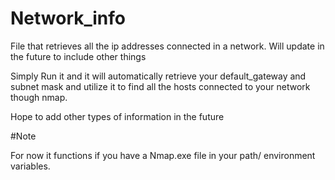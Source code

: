 # Network_info
File that retrieves all the ip addresses connected in a network. Will update in the future to include other things

Simply Run it and it will automatically retrieve your default_gateway and subnet mask and utilize it to find all the hosts connected to your network though 
nmap.

Hope to add other types of information in the future

#Note

For now it functions if you have a Nmap.exe file in your path/ environment variables.
